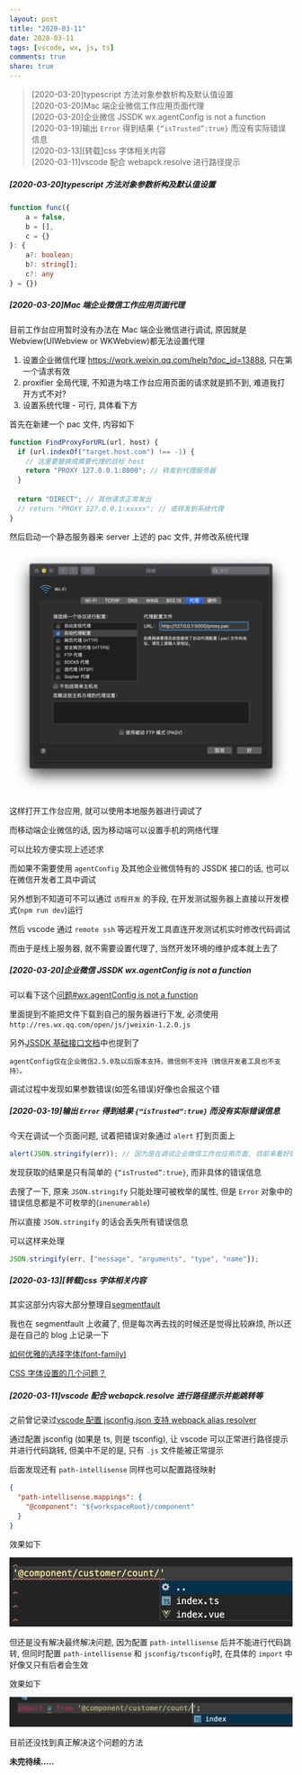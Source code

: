 ```yaml
---
layout: post
title: "2020-03-11"
date: 2020-03-11
tags: [vscode, wx, js, ts]
comments: true
share: true
---
```


> [2020-03-20]typescript 方法对象参数析构及默认值设置 <br> 
> [2020-03-20]Mac 端企业微信工作应用页面代理 <br> 
> [2020-03-20]企业微信 JSSDK wx.agentConfig is not a function <br> 
> [2020-03-19]输出 `Error` 得到结果 `{“isTrusted”:true}` 而没有实际错误信息 <br> 
> [2020-03-13][转载]css 字体相关内容 <br> 
> [2020-03-11]vscode 配合 webapck.resolve 进行路径提示

##### [2020-03-20]typescript 方法对象参数析构及默认值设置

```ts
function func({
    a = false,
    b = [],
    c = {}
}: { 
    a?: boolean; 
    b?: string[]; 
    c?: any 
} = {})
```

##### [2020-03-20]Mac 端企业微信工作应用页面代理

目前工作台应用暂时没有办法在 Mac 端企业微信进行调试, 原因就是 Webview(UIWebview or WKWebview)都无法设置代理

1. 设置企业微信代理 https://work.weixin.qq.com/help?doc_id=13888, 只在第一个请求有效
1. proxifier 全局代理, 不知道为啥工作台应用页面的请求就是抓不到, 难道我打开方式不对?
1. 设置系统代理 - 可行, 具体看下方

首先在新建一个 pac 文件, 内容如下

```js
function FindProxyForURL(url, host) {
  if (url.indexOf("target.host.com") !== -1) {
    // 这里要替换成需要代理的目标 host
    return "PROXY 127.0.0.1:8000"; // 转发到代理服务器
  }

  return "DIRECT"; // 其他请求正常发出
  // return "PROXY 127.0.0.1:xxxxx"; // 或转发到系统代理
}
```

然后启动一个静态服务器来 server 上述的 pac 文件, 并修改系统代理

![路径提示](/images/2020-03/3.png)

这样打开工作台应用, 就可以使用本地服务器进行调试了

而移动端企业微信的话, 因为移动端可以设置手机的网络代理

可以比较方便实现上述述求

而如果不需要使用 `agentConfig` 及其他企业微信特有的 JSSDK 接口的话, 也可以在微信开发者工具中调试

另外想到不知道可不可以通过 `远程开发` 的手段, 在开发测试服务器上直接以开发模式(`npm run dev`)运行

然后 vscode 通过 `remote ssh` 等远程开发工具直连开发测试机实时修改代码调试

而由于是线上服务器, 就不需要设置代理了, 当然开发环境的维护成本就上去了

##### [2020-03-20]企业微信 JSSDK wx.agentConfig is not a function

可以看下这个[问题#wx.agentConfig is not a function](https://developers.weixin.qq.com/community/develop/doc/000a8a7d1000e0c7de89a14c456c00)

里面提到不能把文件下载到自己的服务器进行下发, 必须使用 `http://res.wx.qq.com/open/js/jweixin-1.2.0.js`

另外[JSSDK 基础接口文档](https://work.weixin.qq.com/api/doc/90000/90136/90515)中也提到了

`agentConfig仅在企业微信2.5.0及以后版本支持，微信侧不支持（微信开发者工具也不支持）。`

调试过程中发现如果参数错误(如签名错误)好像也会报这个错

##### [2020-03-19]输出 `Error` 得到结果 `{“isTrusted”:true}` 而没有实际错误信息

今天在调试一个页面问题, 试着把错误对象通过 `alert` 打到页面上

```js
alert(JSON.stringify(err)); // 因为是在调试企业微信工作台应用页面, 目前来看好像不支持控制台调试 - -, 唯有麻烦一点了.
```

发现获取的结果是只有简单的 `{“isTrusted”:true}`, 而非具体的错误信息

去搜了一下, 原来 `JSON.stringify` 只能处理可被枚举的属性, 但是 `Error` 对象中的错误信息都是不可枚举的(`inenumerable`)

所以直接 `JSON.stringify` 的话会丢失所有错误信息

可以这样来处理

```js
JSON.stringify(err, ["message", "arguments", "type", "name"]);
```

##### [2020-03-13][转载]css 字体相关内容

其实这部分内容大部分整理自[segmentfault](https://segmentfault.com/)

我也在 segmentfault 上收藏了, 但是每次再去找的时候还是觉得比较麻烦, 所以还是在自己的 blog 上记录一下

[如何优雅的选择字体(font-family)](https://segmentfault.com/a/1190000006110417)

[CSS 字体设置的几个问题？](https://segmentfault.com/q/1010000003037766)

##### [2020-03-11]vscode 配合 webapck.resolve 进行路径提示并能跳转等

之前曾记录过[vscode 配置 jsconfig.json 支持 webpack alias resolver](http://blog.ahui.me/notes/2019-05-10/notes/#2019-05-25vscode%E9%85%8D%E7%BD%AEjsconfigjson%E6%94%AF%E6%8C%81webpack-alias-resolver)

通过配置 jsconfig (如果是 ts, 则是 tsconfig), 让 vscode 可以正常进行路径提示并进行代码跳转, 但美中不足的是, 只有 `.js` 文件能被正常提示

后面发现还有 `path-intellisense` 同样也可以配置路径映射

```json
{
  "path-intellisense.mappings": {
    "@component": "${workspaceRoot}/component"
  }
}
```

效果如下

![路径提示](/images/2020-03/1.png)

但还是没有解决最终解决问题, 因为配置 `path-intellisense` 后并不能进行代码跳转, 但同时配置 `path-intellisense` 和 `jsconfig/tsconfig`时, 在具体的 `import` 中好像又只有后者会生效

效果如下

![路径提示](/images/2020-03/2.png)

目前还没找到真正解决这个问题的方法

**未完待续.....**
